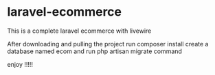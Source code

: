 # laravel-ecommerce
This is a complete laravel ecommerce with livewire 

After downloading and pulling the project run composer install
create a database named ecom and run php artisan migrate command

enjoy !!!!!
